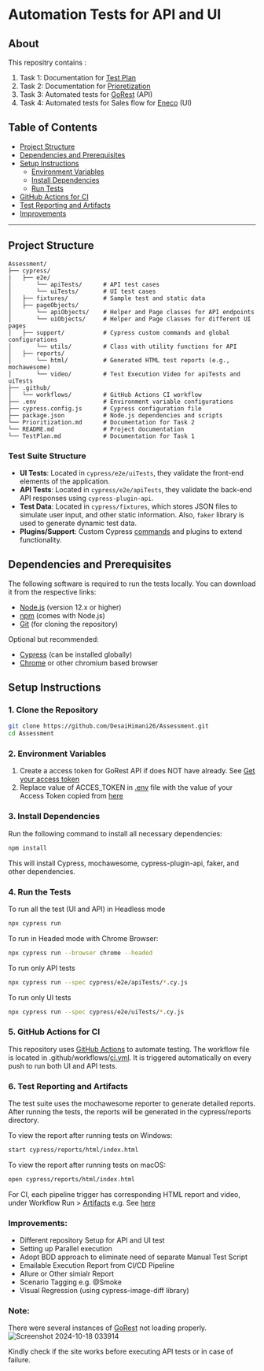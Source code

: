 # Automation Tests for API and UI 

## About 
This repositry contains : 
1. Task 1: Documentation for [Test Plan ](https://github.com/DesaiHimani26/Assessment/blob/main/TestPlan.md)
2. Task 2: Documentation for [Prioretization](https://github.com/DesaiHimani26/Assessment/blob/main/Prioritization.md) 
3. Task 3: Automated tests for [GoRest](https://gorest.co.in/) (API)
4. Task 4: Automated tests for Sales flow for [Eneco](https://www.eneco.nl/) (UI)




## Table of Contents

- [Project Structure](#project-structure)
- [Dependencies and Prerequisites](#dependencies-and-prerequisites)
- [Setup Instructions](#setup-instructions)
  - [Environment Variables](#2-environment-variables)
  - [Install Dependencies](#3-install-dependencies)
  - [Run Tests](#4-run-the-tests)
- [GitHub Actions for CI](#5-github-actions-for-ci)
- [Test Reporting and Artifacts](#6-test-reporting-and-artifacts)
- [Improvements](#improvements)

---

## Project Structure
```
Assessment/
├── cypress/
|   ├── e2e/               
│       └── apiTests/      # API test cases
│       └── uiTests/       # UI test cases
│   ├── fixtures/          # Sample test and static data
│   ├── pageObjects/       
│       └── apiObjects/    # Helper and Page classes for API endpoints
│       └── uiObjects/     # Helper and Page classes for different UI pages
│   ├── support/           # Cypress custom commands and global configurations
│       └── utils/         # Class with utility functions for API
│   ├── reports/           
│       └── html/          # Generated HTML test reports (e.g., mochawesome)
│       └── video/         # Test Execution Video for apiTests and uiTests
├── .github/
│   └── workflows/         # GitHub Actions CI workflow
├── .env                   # Environment variable configurations
├── cypress.config.js      # Cypress configuration file
├── package.json           # Node.js dependencies and scripts
└── Prioritization.md      # Documentation for Task 2
└── README.md              # Project documentation
└── TestPlan.md            # Documentation for Task 1

```

### Test Suite Structure
- **UI Tests**: Located in `cypress/e2e/uiTests`, they validate the front-end elements of the application.
- **API Tests**: Located in `cypress/e2e/apiTests`, they validate the back-end API responses using `cypress-plugin-api`.
- **Test Data**: Located in `cypress/fixtures`, which stores JSON files to simulate user input, and other static information. Also, `faker` library is used to generate dynamic test data.
- **Plugins/Support**: Custom Cypress [commands](https://github.com/DesaiHimani26/Assessment/blob/main/cypress/support/commands.js) and plugins to extend functionality.

## Dependencies and Prerequisites

The following software is required to run the tests locally. You can download it from the respective links:
- [Node.js](https://nodejs.org/) (version 12.x or higher)
- [npm](https://www.npmjs.com/) (comes with Node.js)
- [Git](https://git-scm.com/) (for cloning the repository)

Optional but recommended:
- [Cypress](https://www.cypress.io/) (can be installed globally)
- [Chrome](https://www.google.com/chrome/) or other chromium based browser

## Setup Instructions

### 1. Clone the Repository

```bash
git clone https://github.com/DesaiHimani26/Assessment.git
cd Assessment
```

### 2. Environment Variables
1. Create a access token for GoRest API if does NOT have already. See [Get your access token](https://gorest.co.in/consumer/login)
2. Replace value of ACCES_TOKEN in [.env](https://github.com/DesaiHimani26/Assessment/blob/main/.env) file with the value of your Access Token copied from [here](https://gorest.co.in/my-account/access-tokens)

### 3. Install Dependencies
Run the following command to install all necessary dependencies:
```bash
npm install
```
This will install Cypress, mochawesome, cypress-plugin-api, faker, and other dependencies.

### 4. Run the Tests
To run all the test (UI and API) in Headless mode
```bash
npx cypress run
```

To run in Headed mode with Chrome Browser:
```bash
npx cypress run --browser chrome --headed
```

To run only API tests
```bash
npx cypress run --spec cypress/e2e/apiTests/*.cy.js
```

To run only UI tests
```bash
npx cypress run --spec cypress/e2e/uiTests/*.cy.js
```

### 5. GitHub Actions for CI
This repository uses [GitHub Actions](https://github.com/DesaiHimani26/Assessment/actions) to automate testing. The workflow file is located in .github/workflows/[ci.yml](https://github.com/DesaiHimani26/Assessment/blob/main/.github/workflows/ci.yml). It is triggered automatically on every push to run both UI and API tests.

### 6. Test Reporting and Artifacts
The test suite uses the mochawesome reporter to generate detailed reports. After running the tests, the reports will be generated in the cypress/reports directory.

To view the report after running tests on Windows:
```bash
start cypress/reports/html/index.html
```
To view the report after running tests on macOS:
```bash
open cypress/reports/html/index.html
```

For CI, each pipeline trigger has corresponding HTML report and video, under Workflow Run > [Artifacts](https://github.com/DesaiHimani26/Assessment/actions/runs/11430842735/artifacts/2079974507) e.g. See [here](https://github.com/DesaiHimani26/Assessment/actions/runs/11430325504)

### Improvements:
- Different repository Setup for API and UI test
- Setting up Parallel execution
- Adopt BDD approach to eliminate need of separate Manual Test Script
- Emailable Execution Report from CI/CD Pipeline
- Allure or Other simialr Report
- Scenario Tagging  e.g. @Smoke
- Visual Regression (using cypress-image-diff library)

### Note: 
There were several instances of [GoRest](https://gorest.co.in/) not loading properly. 
![Screenshot 2024-10-18 033914](https://github.com/user-attachments/assets/24a7cf31-a38a-4874-bdf0-3264b1d86f5d)

Kindly check if the site works before executing API tests or in case of failure.
